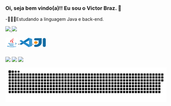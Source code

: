 ### Oi, seja bem vindo(a)!! Eu sou o Victor Braz. 👋

-👨🏽‍💻Estudando a linguagem Java e back-end.

<div align="left">
  <a href="https://github.com/victorbrazoficial">
  <img height="130em" src="https://github-readme-stats.vercel.app/api?username=victorbrazoficial&show_icons=true&theme=tokyonight&include_all_commits=true&count_private=true"/>
  <img height="130em" src="https://github-readme-stats.vercel.app/api/top-langs/?username=victorbrazoficial&layout=compact&langs_count=7&theme=tokyonight"/>
</div>
  
  <div style="display: inline_block"><br>
  <img align="center" alt="Rafa-Js" height="30" width="40" src="https://raw.githubusercontent.com/devicons/devicon/master/icons/java/java-original.svg">
  <img align="center" alt="Rafa-Ts" height="30" width="40" src="https://raw.githubusercontent.com/devicons/devicon/master/icons/vscode/vscode-original.svg">
  <img align="center" alt="Braz-intellij" height="30" width="40" src="https://raw.githubusercontent.com/devicons/devicon/master/icons/intellij/intellij-original.svg">
  </div>
  
  ##
  
  <div>
  <a href="https://www.linkedin.com/in/victor-braz-9bb915162/" target="_blank"><img src="https://img.shields.io/badge/-LinkedIn-%230077B5?style=for-the-badge&logo=linkedin&logoColor=white" target="_blank"></a> 
   <a href = "https://github.com/Victorbrazoficial"><img src="https://img.shields.io/badge/GitHub-100000?style=for-the-badge&logo=github&logoColor=white" target="_blank"></a>
    <a href = "vic_braz@outlook.com"><img src="https://img.shields.io/badge/Microsoft_Outlook-0078D4?style=for-the-badge&logo=microsoft-outlook&logoColor=white" target="_blank"></a>
  </div>

   ![Snake animation](https://github.com/victorbrazoficial/victorbrazoficial/blob/output/github-contribution-grid-snake.svg)
